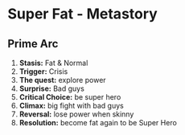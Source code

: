 # Super Fat - Metastory
## Prime Arc
1. **Stasis:** Fat & Normal
2. **Trigger:** Crisis
3. **The quest:** explore power
4. **Surprise:** Bad guys
5. **Critical Choice:** be super hero
6. **Climax:** big fight with bad guys
7. **Reversal:** lose power when skinny
8. **Resolution:** become fat again to be Super Hero
